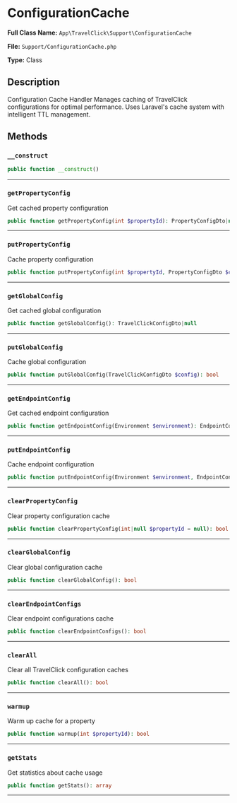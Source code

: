 # ConfigurationCache

**Full Class Name:** `App\TravelClick\Support\ConfigurationCache`

**File:** `Support/ConfigurationCache.php`

**Type:** Class

## Description

Configuration Cache Handler
Manages caching of TravelClick configurations for optimal performance.
Uses Laravel's cache system with intelligent TTL management.

## Methods

### `__construct`

```php
public function __construct()
```

---

### `getPropertyConfig`

Get cached property configuration

```php
public function getPropertyConfig(int $propertyId): PropertyConfigDto|null
```

---

### `putPropertyConfig`

Cache property configuration

```php
public function putPropertyConfig(int $propertyId, PropertyConfigDto $config): bool
```

---

### `getGlobalConfig`

Get cached global configuration

```php
public function getGlobalConfig(): TravelClickConfigDto|null
```

---

### `putGlobalConfig`

Cache global configuration

```php
public function putGlobalConfig(TravelClickConfigDto $config): bool
```

---

### `getEndpointConfig`

Get cached endpoint configuration

```php
public function getEndpointConfig(Environment $environment): EndpointConfigDto|null
```

---

### `putEndpointConfig`

Cache endpoint configuration

```php
public function putEndpointConfig(Environment $environment, EndpointConfigDto $config): bool
```

---

### `clearPropertyConfig`

Clear property configuration cache

```php
public function clearPropertyConfig(int|null $propertyId = null): bool
```

---

### `clearGlobalConfig`

Clear global configuration cache

```php
public function clearGlobalConfig(): bool
```

---

### `clearEndpointConfigs`

Clear endpoint configurations cache

```php
public function clearEndpointConfigs(): bool
```

---

### `clearAll`

Clear all TravelClick configuration caches

```php
public function clearAll(): bool
```

---

### `warmup`

Warm up cache for a property

```php
public function warmup(int $propertyId): bool
```

---

### `getStats`

Get statistics about cache usage

```php
public function getStats(): array
```

---

